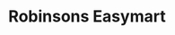 ---
title: "Robinsons Easymart"
url: /quezon-city/robinsons-easymart-fernando-poe-jr-avenue/
shop: Lebensmittel
---